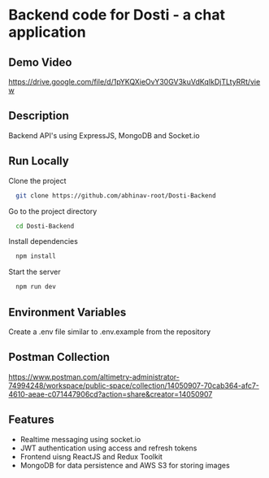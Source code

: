 # Backend code for Dosti - a chat application

## Demo Video
https://drive.google.com/file/d/1pYKQXieOvY30GV3kuVdKqIkDjTLtyRRt/view

## Description

Backend API's using ExpressJS, MongoDB and Socket.io

## Run Locally

Clone the project

```bash
  git clone https://github.com/abhinav-root/Dosti-Backend
```

Go to the project directory

```bash
  cd Dosti-Backend
```

Install dependencies

```bash
  npm install
```

Start the server

```bash
  npm run dev
```


## Environment Variables

Create a .env file similar to .env.example from the repository


## Postman Collection
https://www.postman.com/altimetry-administrator-74994248/workspace/public-space/collection/14050907-70cab364-afc7-4610-aeae-c071447906cd?action=share&creator=14050907

## Features

- Realtime messaging using socket.io
- JWT authentication using access and refresh tokens
- Frontend uisng ReactJS and Redux Toolkit
- MongoDB for data persistence and AWS S3 for storing images

